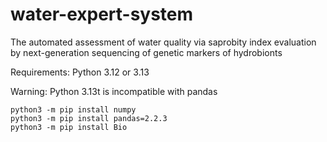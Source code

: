 # water-expert-system
The automated assessment of water quality via saprobity index evaluation by next-generation sequencing of genetic markers of hydrobionts

Requirements:
Python 3.12 or 3.13

Warning: Python 3.13t is incompatible with pandas
```
python3 -m pip install numpy
python3 -m pip install pandas=2.2.3
python3 -m pip install Bio
```
